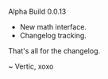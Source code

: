 Alpha Build 0.0.13

* New math interface.
* Changelog tracking.

That's all for the changelog.

~ Vertic, xoxo